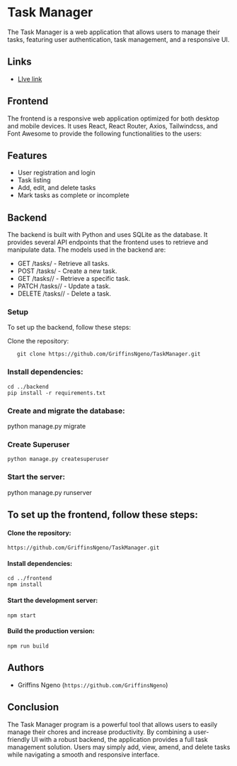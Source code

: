 # Task Manager
The Task Manager is a web application that allows users to manage their tasks, featuring user authentication, task management, and a responsive UI.

##  Links
- [LIve link](https://task-manager-rho-six.vercel.app/)


## Frontend
The frontend is a responsive web application optimized for both desktop and mobile devices. It uses React, React Router, Axios, Tailwindcss, and Font Awesome to provide the following functionalities to the users:

## Features

- User registration and login
- Task listing
- Add, edit, and delete tasks
- Mark tasks as complete or incomplete


## Backend
The backend is built with Python and uses SQLite as the database. It provides several API endpoints that the frontend uses to retrieve and manipulate data. The models used in the backend are:

- GET /tasks/ - Retrieve all tasks.
- POST /tasks/ - Create a new task.
- GET /tasks/<id>/ - Retrieve a specific task.
- PATCH /tasks/<id>/ - Update a task.
- DELETE /tasks/<id>/ - Delete a task.

### Setup
To set up the backend, follow these steps:

Clone the repository:
       
       git clone https://github.com/GriffinsNgeno/TaskManager.git

                    
### Install dependencies:

    cd ../backend
    pip install -r requirements.txt

### Create and migrate the database:

   python manage.py migrate

### Create Superuser

    python manage.py createsuperuser

### Start the server:

   python manage.py runserver

## To set up the frontend, follow these steps:
#### Clone the repository:

    https://github.com/GriffinsNgeno/TaskManager.git

#### Install dependencies:

    cd ../frontend
    npm install

#### Start the development server:

    npm start

#### Build the production version:

    npm run build

## Authors
- Griffins Ngeno (`https://github.com/GriffinsNgeno`)

## Conclusion
The Task Manager program is a powerful tool that allows users to easily manage their chores and increase productivity. By combining a user-friendly UI with a robust backend, the application provides a full task management solution. Users may simply add, view, amend, and delete tasks while navigating a smooth and responsive interface.


